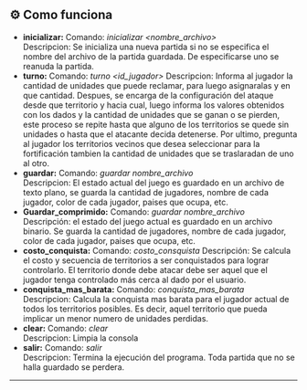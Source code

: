 ## ⚙️ Como funciona

- **inicializar:** Comando: *inicializar <nombre_archivo>*  
    Descripcion: Se inicializa una nueva partida si no se especifica el nombre del archivo de la partida guardada. De especificarse uno se reanuda la partida.
- **turno:** Comando: *turno <id_jugador>*
    Descripcion: Informa al jugador la cantidad de unidades que puede reclamar, para luego asignaralas y en que cantidad. Despues, se encarga de la configuración del ataque desde que territorio y hacia cual, luego informa los valores obtenidos con los dados y la cantidad de unidades que se ganan o se pierden, este proceso se repite hasta que alguno de los territorios se quede sin unidades o hasta que el atacante decida detenerse. Por ultimo, pregunta al jugador los territorios vecinos que desea seleccionar para la fortificación tambien la cantidad de unidades que se traslaradan de uno al otro.
- **guardar:** Comando: *guardar nombre_archivo*      
    Descripcion: El estado actual del juego es guardado en un archivo de texto plano, se guarda la cantidad de jugadores, nombre de cada jugador, color de cada jugador, paises que ocupa, etc.
- **Guardar_comprimido:** Comando: *guardar nombre_archivo*  
    Descripción: el estado del juego actual es guardado en un archivo binario. Se guarda la cantidad de jugadores, nombre de cada jugador, color de cada jugador, paises que ocupa, etc.
- **costo_conquista:** Comando: *costo_consquista <territorio>*
    Descripción: Se calcula el costo y secuencia de territorios a ser conquistados para lograr controlarlo. El territorio donde debe atacar debe ser aquel que el jugador tenga controlado más cerca al dado por el usuario. 
- **conquista_mas_barata:** Comando: *conquista_mas_barata*  
    Descripcion: Calcula la conquista mas barata para el jugador actual de todos los territorios posibles. Es decir, aquel territorio que pueda implicar un menor numero de unidades perdidas.
- **clear:** Comando: *clear*  
    Descripcion: Limpia la consola
- **salir:** Comando: *salir*  
    Descripcion: Termina la ejecución del programa. Toda partida que no se halla guardado se perdera.

---
